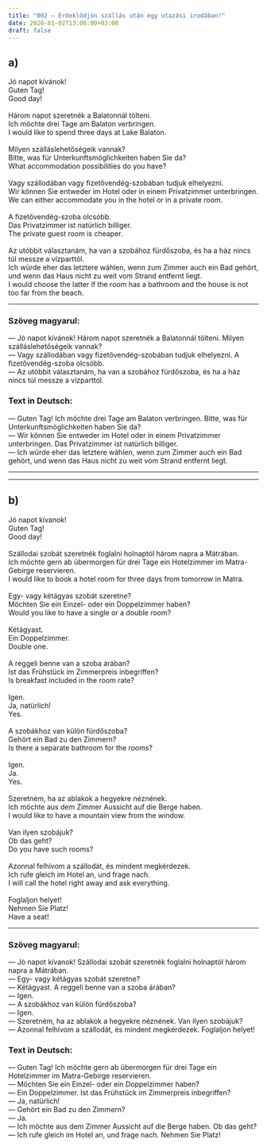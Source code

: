```yaml
---
title: "002 — Érdeklődjön szállás után egy utazási irodában!"
date: 2020-01-02T13:00:00+03:00
draft: false
---
```


## a) 

<span class="hu">Jó napot kívánok!</span><br />
<span class="de">Guten Tag!</span><br />
<span class="en">Good day!</span><br />
<br />
<span class="hu">Három napot szeretnék a Balatonnál tölteni.</span><br />
<span class="de">Ich möchte drei Tage am Balaton verbringen.</span><br />
<span class="en">I would like to spend three days at Lake Balaton.</span><br />
<br />
<span class="hu">Milyen szálláslehetőségeik vannak?</span><br />
<span class="de">Bitte, was für Unterkunftsmöglichkeiten haben Sie da?</span><br />
<span class="en">What accommodation possibilities do you have?</span><br />
<br />
<span class="hu">Vagy szállodában vagy fizetővendég-szobában tudjuk elhelyezni.</span><br />
<span class="de">Wir können Sie entweder im Hotel oder in einem Privatzimmer unterbringen.</span><br />
<span class="en">We can either accommodate you in the hotel or in a private room.</span><br />
<br />
<span class="hu">A fizetővendég-szoba olcsóbb.</span><br />
<span class="de">Das Privatzimmer ist natürlich billiger.</span><br />
<span class="en">The private guest room is cheaper.</span><br />
<br />
<span class="hu">Az utóbbit választanám, ha van a szobához fürdőszoba, és ha a ház nincs túl messze a vízparttól.</span><br />
<span class="de">Ich würde eher das letztere wählen, wenn zum Zimmer auch ein Bad gehört, und wenn das Haus nicht zu weit vom Strand entfernt liegt.</span><br />
<span class="en">I would choose the latter if the room has a bathroom and the house is not too far from the beach.</span><br />

---

<h3 class="hu-big">Szöveg magyarul:</h3>

— Jó napot kívánok! Három napot szeretnék a Balatonnál tölteni. Milyen szálláslehetőségeik vannak?  
— Vagy szállodában vagy fizetővendég-szobában tudjuk elhelyezni. A fizetővendég-szoba olcsóbb.  
— Az utóbbit választanám, ha van a szobához fürdőszoba, és ha a ház nincs túl messze a vízparttól.

<h3 class="de-big">Text in Deutsch:</h3>

— Guten Tag! Ich möchte drei Tage am Balaton verbringen. Bitte, was für Unterkunftsmöglichkeiten haben Sie da?  
— Wir können Sie entweder im Hotel oder in einem Privatzimmer unterbringen. Das Privatzimmer ist natürlich billiger.  
— Ich würde eher das letztere wählen, wenn zum Zimmer auch ein Bad gehört, und wenn das Haus nicht zu weit vom Strand entfernt liegt.

---
---

## b)

<span class="hu">Jó napot kívanok!</span><br />
<span class="de">Guten Tag!</span><br />
<span class="en">Good day!</span><br />
<br />
<span class="hu">Szállodai szobát szeretnék foglalni holnaptól három napra a Mátrában.</span><br />
<span class="de">Ich möchte gern ab übermorgen für drei Tage ein Hotelzimmer im Matra-Gebirge reservieren.</span><br />
<span class="en">I would like to book a hotel room for three days from tomorrow in Matra.</span><br />
<br />
<span class="hu">Egy- vagy kétágyas szobát szeretne?</span><br />
<span class="de">Möchten Sie ein Einzel- oder ein Doppelzimmer haben?</span><br />
<span class="en">Would you like to have a single or a double room?</span><br />
<br />
<span class="hu">Kétágyast.</span><br />
<span class="de">Ein Doppelzimmer.</span><br />
<span class="en">Double one.</span><br />
<br />
<span class="hu">A reggeli benne van a szoba árában?</span><br />
<span class="de">Ist das Frühstück im Zimmerpreis inbegriffen?</span><br />
<span class="en">Is breakfast included in the room rate?</span><br />
<br />
<span class="hu">Igen.</span><br />
<span class="de">Ja, natürlich!</span><br />
<span class="en">Yes.</span><br />
<br />
<span class="hu">A szobákhoz van külön fürdőszoba?</span><br />
<span class="de">Gehört ein Bad zu den Zimmern?</span><br />
<span class="en">Is there a separate bathroom for the rooms?</span><br />
<br />
<span class="hu">Igen.</span><br />
<span class="de">Ja.</span><br />
<span class="en">Yes.</span><br />
<br />
<span class="hu">Szeretném, ha az ablakok a hegyekre néznének.</span><br />
<span class="de">Ich möchte aus dem Zimmer Aussicht auf die Berge haben.</span><br />
<span class="en">I would like to have a mountain view from the window.</span><br />
<br />
<span class="hu">Van ilyen szobájuk?</span><br />
<span class="de">Ob das geht?</span><br />
<span class="en">Do you have such rooms?</span><br />
<br />
<span class="hu">Azonnal felhívom a szállodát, és mindent megkérdezek.</span><br />
<span class="de">Ich rufe gleich im Hotel an, und frage nach.</span><br />
<span class="en">I will call the hotel right away and ask everything.</span><br />
<br />
<span class="hu">Foglaljon helyet!</span><br />
<span class="de">Nehmen Sie Platz!</span><br />
<span class="en">Have a seat!</span><br />

---

<h3 class="hu-big">Szöveg magyarul:</h3>

— Jó napot kívanok! Szállodai szobát szeretnék foglalni holnaptól három napra a Mátrában.  
— Egy- vagy kétágyas szobát szeretne?  
— Kétágyast. A reggeli benne van a szoba árában?  
— Igen.  
— A szobákhoz van külön fürdőszoba?  
— Igen.  
— Szeretném, ha az ablakok a hegyekre néznének. Van ilyen szobájuk?  
— Azonnal felhívom a szállodát, és mindent megkérdezek. Foglaljon helyet!

<h3 class="de-big">Text in Deutsch:</h3>

— Guten Tag! Ich möchte gern ab übermorgen für drei Tage ein Hotelzimmer im Matra-Gebirge reservieren.  
— Möchten Sie ein Einzel- oder ein Doppelzimmer haben?  
— Ein Doppelzimmer. Ist das Frühstück im Zimmerpreis inbegriffen?  
— Ja, natürlich!  
— Gehört ein Bad zu den Zimmern?  
— Ja.  
— Ich möchte aus dem Zimmer Aussicht auf die Berge haben. Ob das geht?  
— Ich rufe gleich im Hotel an, und frage nach. Nehmen Sie Platz!
